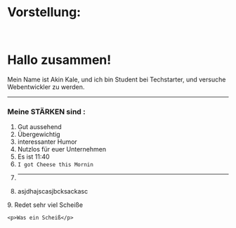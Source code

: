 # **Vorstellung:**




<br>
<h1> Hallo zusammen! </h1> 

Mein Name ist Akin Kale, und ich bin Student bei Techstarter, und versuche Webentwickler zu werden. 
_____________

### Meine STÄRKEN sind :

1. Gut aussehend
2. Übergewichtig
3. interessanter Humor
4. Nutzlos für euer Unternehmen
5. Es ist 11:40
6. ``` I got Cheese this Mornin ```
7. _____
8. <form>
    asjdhajscasjbcksackasc
</form>
9. Redet sehr viel Scheiße


    <p>Was ein Scheiß</p> 
